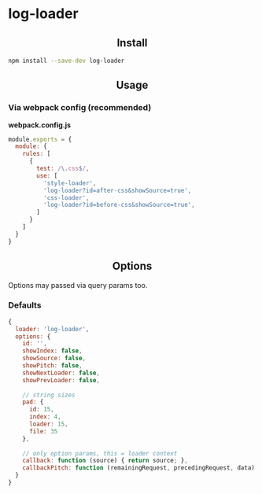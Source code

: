 # log-loader

<h2 align="center">Install</h2>

```bash
npm install --save-dev log-loader
```

<h2 align="center">Usage</h2>


### Via webpack config (recommended)

**webpack.config.js**
```js
module.exports = {
  module: {
    rules: [
      {
        test: /\.css$/,
        use: [ 
          'style-loader',
          'log-loader?id=after-css&showSource=true',
          'css-loader',
          'log-loader?id=before-css&showSource=true',
        ]
      }
    ]
  }
}
```

<h2 align="center">Options</h2>

Options may passed via query params too.
 
### Defaults

```js
{
  loader: 'log-loader',
  options: {
    id: '',
    showIndex: false,
    showSource: false,
    showPitch: false,
    showNextLoader: false,
    showPrevLoader: false,
    
    // string sizes
    pad: {
      id: 15,
      index: 4,
      loader: 15,
      file: 35
    },
    
    // only option params, this = loader context
    callback: function (source) { return source; },
    callbackPitch: function (remainingRequest, precedingRequest, data) {}
  }
}
```
